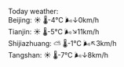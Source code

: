 Today weather:  
Beijing: ☀️   🌡️-4°C 🌬️↓0km/h  
Tianjin: ☀️   🌡️-5°C 🌬️↘11km/h  
Shijiazhuang: ⛅️  🌡️-1°C 🌬️↖3km/h  
Tangshan: ☀️   🌡️-7°C 🌬️↓8km/h  
